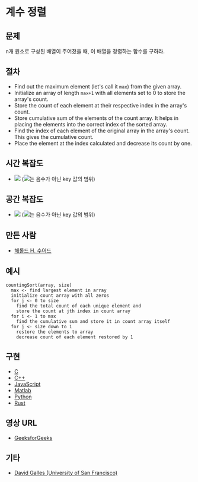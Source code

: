 # 계수 정렬

## 문제

n개 원소로 구성된 배열이 주어졌을 때, 이 배열을 정렬하는 함수를 구하라.

## 절차

- Find out the maximum element (let's call it `max`) from the given array.
- Initialize an array of length `max+1` with all elements set to 0 to store the array's count.
- Store the count of each element at their respective index in the array's count.
- Store cumulative sum of the elements of the count array. It helps in placing the elements into the correct index of the sorted array.
- Find the index of each element of the original array in the array's count. This gives the cumulative count.
- Place the element at the index calculated and decrease its count by one.

## 시간 복잡도

- <img src="https://render.githubusercontent.com/render/math?math=O(n+k)"> (<img src="https://render.githubusercontent.com/render/math?math=k">는 음수가 아닌 key 값의 범위)

## 공간 복잡도

- <img src="https://render.githubusercontent.com/render/math?math=O(n+k)"> (<img src="https://render.githubusercontent.com/render/math?math=k">는 음수가 아닌 key 값의 범위)

## 만든 사람

- [해롤드 H. 수어드](https://en.wikipedia.org/wiki/Harold_H._Seward)

## 예시

```
countingSort(array, size)
  max <- find largest element in array
  initialize count array with all zeros
  for j <- 0 to size
    find the total count of each unique element and
    store the count at jth index in count array
  for i <- 1 to max
    find the cumulative sum and store it in count array itself
  for j <- size down to 1
    restore the elements to array
    decrease count of each element restored by 1
```

## 구현

- [C](https://github.com/CloudArmor/C/blob/master/sorting/counting_sort.c)
- [C++](https://github.com/CloudArmor/C-Plus-Plus/blob/master/sorting/counting_sort.cpp)
- [JavaScript](https://github.com/CloudArmor/Javascript/blob/master/Sorts/CountingSort.js)
- [Matlab](https://github.com/CloudArmor/MATLAB-Octave/blob/master/algorithms/sorting/counting_sort.m)
- [Python](https://github.com/CloudArmor/PyAlgorithms/blob/master/sorts/counting_sort.py)
- [Rust](https://github.com/CloudArmor/Rust/blob/master/src/sorting/counting_sort.rs)

## 영상 URL

- [GeeksforGeeks](https://www.youtube.com/watch?v=7zuGmKfUt7s)

## 기타

- [David Galles (University of San Francisco)](https://www.cs.usfca.edu/~galles/visualization/CountingSort.html)
